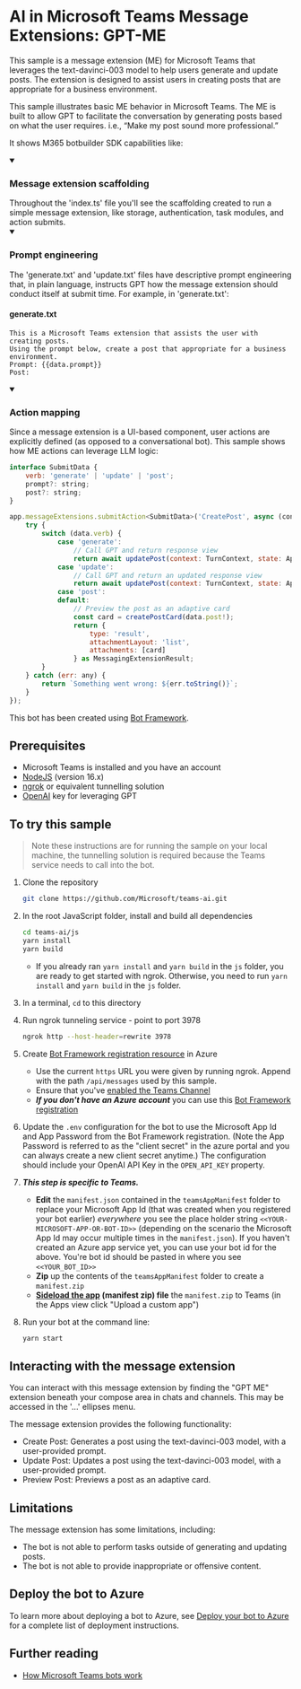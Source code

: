 # AI in Microsoft Teams Message Extensions: GPT-ME

This sample is a message extension (ME) for Microsoft Teams that leverages the text-davinci-003 model to help users generate and update posts. The extension is designed to assist users in creating posts that are appropriate for a business environment.

This sample illustrates basic ME behavior in Microsoft Teams. The ME is built to allow GPT to facilitate the conversation by generating posts based on what the user requires. i.e., “Make my post sound more professional.”

It shows M365 botbuilder SDK capabilities like:

<details open>
    <summary><h3>Message extension scaffolding</h3></summary>
    Throughout the 'index.ts' file you'll see the scaffolding created to run a simple message extension, like storage, authentication, task modules, and action submits.
</details>
<details open>
    <summary><h3>Prompt engineering</h3></summary>
The 'generate.txt' and 'update.txt' files have descriptive prompt engineering that, in plain language, instructs GPT how the message extension should conduct itself at submit time. For example, in 'generate.txt':

#### generate.txt

```
This is a Microsoft Teams extension that assists the user with creating posts.
Using the prompt below, create a post that appropriate for a business environment.
Prompt: {{data.prompt}}
Post:
```

</details>
<details open>
    <summary><h3>Action mapping</h3></summary>
Since a message extension is a UI-based component, user actions are explicitly defined (as opposed to a conversational bot). This sample shows how ME actions can leverage LLM logic:

```javascript
interface SubmitData {
    verb: 'generate' | 'update' | 'post';
    prompt?: string;
    post?: string;
}

app.messageExtensions.submitAction<SubmitData>('CreatePost', async (context: TurnContext, state: ApplicationTurnState, data: SubmitData) => {
    try {
        switch (data.verb) {
            case 'generate':
                // Call GPT and return response view
                return await updatePost(context: TurnContext, state: ApplicationTurnState,  '../src/generate.txt', data: SubmitData);
            case 'update':
                // Call GPT and return an updated response view
                return await updatePost(context: TurnContext, state: ApplicationTurnState,  '../src/update.txt', data: SubmitData);
            case 'post':
            default:
                // Preview the post as an adaptive card
                const card = createPostCard(data.post!);
                return {
                    type: 'result',
                    attachmentLayout: 'list',
                    attachments: [card]
                } as MessagingExtensionResult;
        }
    } catch (err: any) {
        return `Something went wrong: ${err.toString()}`;
    }
});
```

</details>

This bot has been created using [Bot Framework](https://dev.botframework.com).

## Prerequisites

-   Microsoft Teams is installed and you have an account
-   [NodeJS](https://nodejs.org/en/) (version 16.x)
-   [ngrok](https://ngrok.com/) or equivalent tunnelling solution
-   [OpenAI](https://openai.com/api/) key for leveraging GPT

## To try this sample

> Note these instructions are for running the sample on your local machine, the tunnelling solution is required because the Teams service needs to call into the bot.

1. Clone the repository

    ```bash
    git clone https://github.com/Microsoft/teams-ai.git
    ```

1. In the root JavaScript folder, install and build all dependencies

    ```bash
    cd teams-ai/js
    yarn install
    yarn build
    ```

    - If you already ran `yarn install` and `yarn build` in the `js` folder, you are ready to get started with ngrok. Otherwise, you need to run `yarn install` and `yarn build` in the `js` folder.

1. In a terminal, `cd` to this directory

1. Run ngrok tunneling service - point to port 3978

    ```bash
    ngrok http --host-header=rewrite 3978
    ```

1. Create [Bot Framework registration resource](https://docs.microsoft.com/en-us/azure/bot-service/bot-service-quickstart-registration) in Azure

    - Use the current `https` URL you were given by running ngrok. Append with the path `/api/messages` used by this sample.
    - Ensure that you've [enabled the Teams Channel](https://docs.microsoft.com/en-us/azure/bot-service/channel-connect-teams?view=azure-bot-service-4.0)
    - **_If you don't have an Azure account_** you can use this [Bot Framework registration](https://docs.microsoft.com/en-us/microsoftteams/platform/bots/how-to/create-a-bot-for-teams#register-your-web-service-with-the-bot-framework)

1. Update the `.env` configuration for the bot to use the Microsoft App Id and App Password from the Bot Framework registration. (Note the App Password is referred to as the "client secret" in the azure portal and you can always create a new client secret anytime.) The configuration should include your OpenAI API Key in the `OPEN_API_KEY` property.

1. **_This step is specific to Teams._**

    - **Edit** the `manifest.json` contained in the `teamsAppManifest` folder to replace your Microsoft App Id (that was created when you registered your bot earlier) _everywhere_ you see the place holder string `<<YOUR-MICROSOFT-APP-OR-BOT-ID>>` (depending on the scenario the Microsoft App Id may occur multiple times in the `manifest.json`). If you haven't created an Azure app service yet, you can use your bot id for the above. You're bot id should be pasted in where you see `<<YOUR_BOT_ID>>`
    - **Zip** up the contents of the `teamsAppManifest` folder to create a `manifest.zip`
    - **[Sideload the app](https://learn.microsoft.com/en-us/microsoftteams/platform/concepts/deploy-and-publish/apps-upload) (manifest zip) file** the `manifest.zip` to Teams (in the Apps view click "Upload a custom app")

1. Run your bot at the command line:

    ```bash
    yarn start
    ```

## Interacting with the message extension

You can interact with this message extension by finding the "GPT ME" extension beneath your compose area in chats and channels. This may be accessed in the '...' ellipses menu.

The message extension provides the following functionality:

-   Create Post: Generates a post using the text-davinci-003 model, with a user-provided prompt.
-   Update Post: Updates a post using the text-davinci-003 model, with a user-provided prompt.
-   Preview Post: Previews a post as an adaptive card.

## Limitations

The message extension has some limitations, including:

-   The bot is not able to perform tasks outside of generating and updating posts.
-   The bot is not able to provide inappropriate or offensive content.

## Deploy the bot to Azure

To learn more about deploying a bot to Azure, see [Deploy your bot to Azure](https://aka.ms/azuredeployment) for a complete list of deployment instructions.

## Further reading

-   [How Microsoft Teams bots work](https://docs.microsoft.com/en-us/azure/bot-service/bot-builder-basics-teams?view=azure-bot-service-4.0&tabs=javascript)
